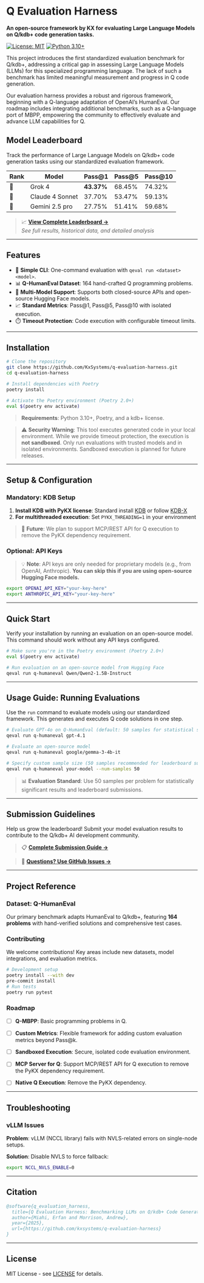 # Q Evaluation Harness

**An open-source framework by KX for evaluating Large Language Models on Q/kdb+ code generation tasks.**

[![License: MIT](https://img.shields.io/badge/License-MIT-yellow.svg)](https://opensource.org/licenses/MIT)
[![Python 3.10+](https://img.shields.io/badge/python-3.10+-blue.svg)](https://www.python.org/downloads/release/python-3120/)

This project introduces the first standardized evaluation benchmark for Q/kdb+, addressing a critical gap in assessing Large Language Models (LLMs) for this specialized programming language. The lack of such a benchmark has limited meaningful measurement and progress in Q code generation.

Our evaluation harness provides a robust and rigorous framework, beginning with a Q-language adaptation of OpenAI’s HumanEval. Our roadmap includes integrating additional benchmarks, such as a Q-language port of MBPP, empowering the community to effectively evaluate and advance LLM capabilities for Q.

## Model Leaderboard

Track the performance of Large Language Models on Q/kdb+ code generation tasks using our standardized evaluation framework.

| Rank | Model | Pass@1 | Pass@5 | Pass@10 |
|------|-------|--------|--------|---------|
| 🥇 | Grok 4 | **43.37%** | 68.45% | 74.32% |
| 🥈 | Claude 4 Sonnet | 37.70% | 53.47% | 59.13% | 
| 🥉 | Gemini 2.5 pro | 27.75% | 51.41% | 59.68% | 

> 📈 **[View Complete Leaderboard →](https://github.com/KxSystems/q-evaluation-harness/blob/main/docs/leaderboard.md)**  
> *See full results, historical data, and detailed analysis*

---

## Features

- 🚀 **Simple CLI**: One-command evaluation with `qeval run <dataset> <model>`.
- 📊 **Q-HumanEval Dataset**: 164 hand-crafted Q programming problems.
- 🔧 **Multi-Model Support**: Supports both closed-source APIs and open-source Hugging Face models.
- 📈 **Standard Metrics**: Pass@1, Pass@5, Pass@10 with isolated execution.
- ⏱️ **Timeout Protection**: Code execution with configurable timeout limits.

---

## Installation

```bash
# Clone the repository
git clone https://github.com/KxSystems/q-evaluation-harness.git
cd q-evaluation-harness

# Install dependencies with Poetry
poetry install

# Activate the Poetry environment (Poetry 2.0+)
eval $(poetry env activate)
```

> **Requirements**: Python 3.10+, Poetry, and a kdb+ license.

> ⚠️ **Security Warning**: This tool executes generated code in your local environment. While we provide timeout protection, the execution is **not sandboxed**. Only run evaluations with trusted models and in isolated environments. Sandboxed execution is planned for future releases.

---

## Setup & Configuration

### Mandatory: KDB Setup

1. **Install KDB with PyKX license**: Standard install [KDB](https://kx.com/kdb-insights-personal-edition-license-download/) or follow [KDB-X](https://developer.kx.com/products/kdb-x/install)
2. **For multithreaded execution**: Set `PYKX_THREADING=1` in your environment

> 🚧 **Future**: We plan to support MCP/REST API for Q execution to remove the PyKX dependency requirement.

### Optional: API Keys

> 💡 **Note**: API keys are only needed for proprietary models (e.g., from OpenAI, Anthropic). **You can skip this if you are using open-source Hugging Face models.**

```bash
export OPENAI_API_KEY="your-key-here"
export ANTHROPIC_API_KEY="your-key-here"
```



---

## Quick Start

Verify your installation by running an evaluation on an open-source model. This command should work without any API keys configured.

```bash
# Make sure you're in the Poetry environment (Poetry 2.0+)
eval $(poetry env activate)

# Run evaluation on an open-source model from Hugging Face
qeval run q-humaneval Qwen/Qwen2-1.5B-Instruct
```

---

## Usage Guide: Running Evaluations

Use the `run` command to evaluate models using our standardized framework. This generates and executes Q code solutions in one step.

```bash
# Evaluate GPT-4o on Q-HumanEval (default: 50 samples for statistical significance)
qeval run q-humaneval gpt-4.1

# Evaluate an open-source model
qeval run q-humaneval google/gemma-3-4b-it

# Specify custom sample size (50 samples recommended for leaderboard submissions)
qeval run q-humaneval your-model --num-samples 50
```

> 📊 **Evaluation Standard**: Use 50 samples per problem for statistically significant results and leaderboard submissions.

---

## Submission Guidelines

Help us grow the leaderboard! Submit your model evaluation results to contribute to the Q/kdb+ AI development community.

> 📋 **[Complete Submission Guide →](docs/submission_guide.md)**

> 💬 **[Questions? Use GitHub Issues →](https://github.com/kxsystems/q-evaluation-harness/issues)**

---

## Project Reference

### Dataset: Q-HumanEval
Our primary benchmark adapts HumanEval to Q/kdb+, featuring **164 problems** with hand-verified solutions and comprehensive test cases.

### Contributing
We welcome contributions! Key areas include new datasets, model integrations, and evaluation metrics.
```bash
# Development setup
poetry install --with dev
pre-commit install
# Run tests
poetry run pytest
```

### Roadmap
- [ ] **Q-MBPP**: Basic programming problems in Q.
- [ ] **Custom Metrics**: Flexible framework for adding custom evaluation metrics beyond Pass@k.
- [ ] **Sandboxed Execution**: Secure, isolated code evaluation environment.
- [ ] **MCP Server for Q**: Support MCP/REST API for Q execution to remove the PyKX dependency requirement.
- [ ] **Native Q Execution**: Remove the PyKX dependency.



---

## Troubleshooting

### vLLM Issues

**Problem**: vLLM (NCCL library) fails with NVLS-related errors on single-node setups.

**Solution**: Disable NVLS to force fallback:
```bash
export NCCL_NVLS_ENABLE=0
```

---

## Citation
```bibtex
@software{q_evaluation_harness,
  title={Q Evaluation Harness: Benchmarking LLMs on Q/kdb+ Code Generation},
  author={Miahi, Erfan and Morrison, Andrew},
  year={2025},
  url={https://github.com/kxsystems/q-evaluation-harness}
}
```

---

## License
MIT License - see [LICENSE](LICENSE) for details.
